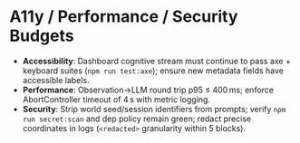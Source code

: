 # A11y / Performance / Security Budgets

- **Accessibility**: Dashboard cognitive stream must continue to pass axe + keyboard suites (`npm run test:axe`); ensure new metadata fields have accessible labels.
- **Performance**: Observation→LLM round trip p95 ≤ 400 ms; enforce AbortController timeout of 4 s with metric logging.
- **Security**: Strip world seed/session identifiers from prompts; verify `npm run secret:scan` and dep policy remain green; redact precise coordinates in logs (`<redacted>` granularity within 5 blocks).
